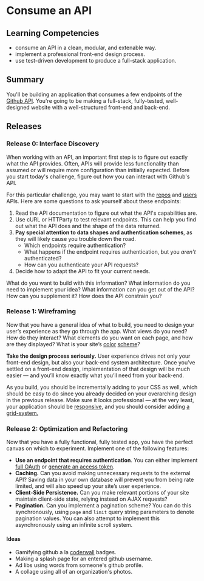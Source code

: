 # Consume an API

## Learning Competencies
- consume an API in a clean, modular, and extenable way.
- implement a professional front-end design process.
- use test-driven development to produce a full-stack application.

## Summary

You'll be building an application that consumes a few endpoints of the
[Github API](https://developer.github.com/v3/). You're going to be making a
full-stack, fully-tested, well-designed website with a well-structured
front-end and back-end.

## Releases

### Release 0: Interface Discovery

When working with an API, an important first step is to figure out exactly what
the API provides. Often, APIs will provide less functionality than assumed or
will require more configuration than initially expected. Before you start
today's challenge, figure out how you can interact with Github's API.


For this particular challenge, you may want to start with the
[repos](https://developer.github.com/v3/repos/) and
[users](https://developer.github.com/v3/users/) APIs. Here are some questions to
ask yourself about these endpoints:

  1. Read the API documentation to figure out what the API's capabilities are.
  2. Use cURL or HTTParty to test relevant endpoints. This can help you find out
     what the API does and the shape of the data returned.
  3. **Pay special attention to data shapes and authentication schemes**, as they
     will likely cause you trouble down the road.
     - Which endpoints require authentication?
     - What happens if the endpoint requires authentication,
       but you *aren't* authenticated?
     - How can you authenticate your API requests?
  4. Decide how to adapt the API to fit your current needs.

What do you want to build with this information?
What information do you need
to implement your idea? What information can you get out of the API? How can you
supplement it? How does the API constrain you?



### Release 1: Wireframing

Now that you have a general idea of what to build, you need to design your
user’s experience as they go through the app. What views do you need? How do
they interact? What elements do you want on each page, and how are they
displayed? What is your site’s [color](http://colorschemedesigner.com/)
[scheme](http://www.colourlovers.com/)?

**Take the design process seriously.** User experience drives not only your
front-end design, but also your back-end system architecture. Once you’ve
settled on a front-end design, implementation of that design will be much easier
— and you’ll know exactly what you’ll need from your back-end.



As you build, you should be incrementally adding to your CSS as well, which
should be easy to do since you already decided on your overarching design in
the previous release. Make sure it looks professional — at the very least, your
application should be [responsive](http://learn.shayhowe.com/advanced-html-css/responsive-web-design/),
and you should consider adding [a grid-system.](http://css-tricks.com/dont-overthink-it-grids/)

### Release 2: Optimization and Refactoring

Now that you have a fully functional, fully tested app, you have the perfect
canvas on which to experiment. Implement one of the following features:

  - **Use an endpoint that requires authentication**. You can either implement
      [full OAuth](https://developer.github.com/v3/oauth/) or
      [generate an access token](https://help.github.com/articles/creating-an-access-token-for-command-line-use/).
  - **Caching.** Can you avoid making unnecessary requests to the external API?
      Saving data in your own database will prevent you from being rate limited,
      and will also speed up your site’s user experience.
  - **Client-Side Persistence.** Can you make relevant portions of your site
      maintain client-side state, relying instead on AJAX requests?
  - **Pagination.** Can you implement a pagination scheme? You can do this
      synchronously, using `page` and `limit` query string parameters to denote
      pagination values. You can also attempt to implement this asynchronously
      using an infinite scroll system.

#### Ideas
* Gamifying github a la [coderwall](https://coderwall.com/welcome) badges.
* Making a splash page for an entered github username.
* Ad libs using words from someone's github profile.
* A collage using all of an organization's photos.
